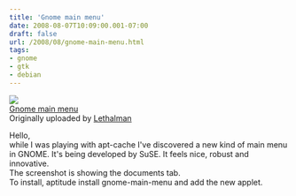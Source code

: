 ```yaml
---
title: 'Gnome main menu'
date: 2008-08-07T10:09:00.001-07:00
draft: false
url: /2008/08/gnome-main-menu.html
tags: 
- gnome
- gtk
- debian
---
```


[![](http://farm4.static.flickr.com/3250/2742014426_904aaec3ba_m.jpg)](http://www.flickr.com/photos/28048776@N05/2742014426/ "photo sharing")  
[Gnome main menu](http://www.flickr.com/photos/28048776@N05/2742014426/)  
Originally uploaded by [Lethalman](http://www.flickr.com/people/28048776@N05/)

Hello,  
while I was playing with apt-cache I've discovered a new kind of main menu in GNOME. It's being developed by SuSE. It feels nice, robust and innovative.  
The screenshot is showing the documents tab.  
To install, aptitude install gnome-main-menu and add the new applet.